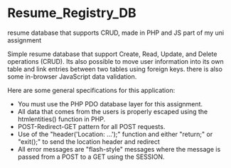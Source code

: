 # Resume_Registry_DB
resume database that supports CRUD, made in PHP and JS
part of my uni assignment

Simple resume database that support Create, Read, Update, and Delete operations (CRUD). 
Its also possible to move user information into its own table and link entries between two tables using foreign keys. there is also some in-browser JavaScript data validation.



Here are some general specifications for this application:

   - You must use the PHP PDO database layer for this assignment.
   - All data that comes from the users is properly escaped using the htmlentities() function in PHP.
   - POST-Redirect-GET pattern for all POST requests.
   - Use of the "header('Location: ...');" function and either "return;" or "exit();" to send the location header and redirect
   - All error messages are "flash-style" messages where the message is passed from a POST to a GET using the SESSION.
